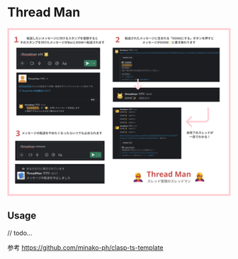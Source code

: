 # Thread Man

![Image](public/image.jpg)

## Usage

// todo...

参考
https://github.com/minako-ph/clasp-ts-template

